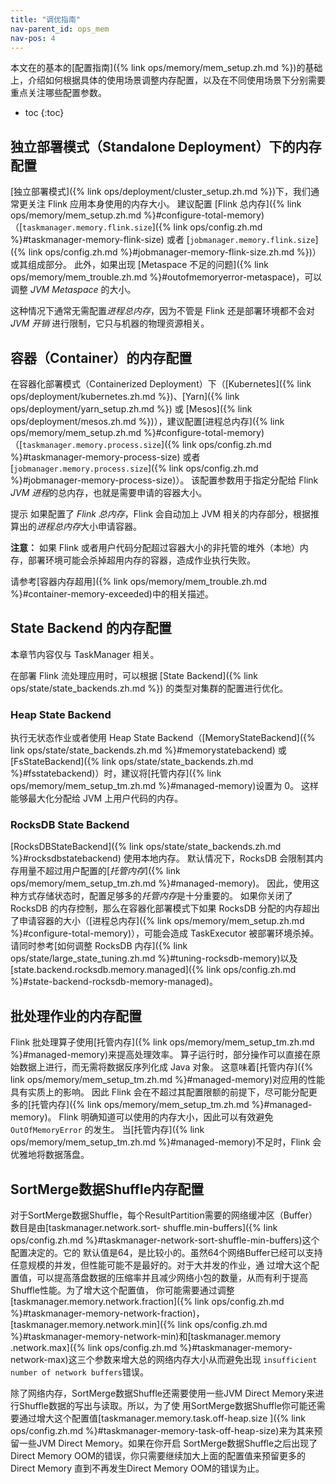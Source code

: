 ```yaml
---
title: "调优指南"
nav-parent_id: ops_mem
nav-pos: 4
---
```

<!--
Licensed to the Apache Software Foundation (ASF) under one
or more contributor license agreements.  See the NOTICE file
distributed with this work for additional information
regarding copyright ownership.  The ASF licenses this file
to you under the Apache License, Version 2.0 (the
"License"); you may not use this file except in compliance
with the License.  You may obtain a copy of the License at

  http://www.apache.org/licenses/LICENSE-2.0

Unless required by applicable law or agreed to in writing,
software distributed under the License is distributed on an
"AS IS" BASIS, WITHOUT WARRANTIES OR CONDITIONS OF ANY
KIND, either express or implied.  See the License for the
specific language governing permissions and limitations
under the License.
-->

本文在的基本的[配置指南]({% link ops/memory/mem_setup.zh.md %})的基础上，介绍如何根据具体的使用场景调整内存配置，以及在不同使用场景下分别需要重点关注哪些配置参数。

* toc
{:toc}

<a name="configure-memory-for-standalone-deployment" />

## 独立部署模式（Standalone Deployment）下的内存配置

[独立部署模式]({% link ops/deployment/cluster_setup.zh.md %})下，我们通常更关注 Flink 应用本身使用的内存大小。
建议配置 [Flink 总内存]({% link ops/memory/mem_setup.zh.md %}#configure-total-memory)（[`taskmanager.memory.flink.size`]({% link ops/config.zh.md %}#taskmanager-memory-flink-size) 或者 [`jobmanager.memory.flink.size`]({% link ops/config.zh.md %}#jobmanager-memory-flink-size.zh.md %})）或其组成部分。
此外，如果出现 [Metaspace 不足的问题]({% link ops/memory/mem_trouble.zh.md %}#outofmemoryerror-metaspace)，可以调整 *JVM Metaspace* 的大小。

这种情况下通常无需配置*进程总内存*，因为不管是 Flink 还是部署环境都不会对 *JVM 开销* 进行限制，它只与机器的物理资源相关。

<a name="configure-memory-for-containers" />

## 容器（Container）的内存配置

在容器化部署模式（Containerized Deployment）下（[Kubernetes]({% link ops/deployment/kubernetes.zh.md %})、[Yarn]({% link ops/deployment/yarn_setup.zh.md %}) 或 [Mesos]({% link ops/deployment/mesos.zh.md %})），建议配置[进程总内存]({% link ops/memory/mem_setup.zh.md %}#configure-total-memory)（[`taskmanager.memory.process.size`]({% link ops/config.zh.md %}#taskmanager-memory-process-size) 或者 [`jobmanager.memory.process.size`]({% link ops/config.zh.md %}#jobmanager-memory-process-size)）。
该配置参数用于指定分配给 Flink *JVM 进程*的总内存，也就是需要申请的容器大小。

<span class="label label-info">提示</span>
如果配置了 *Flink 总内存*，Flink 会自动加上 JVM 相关的内存部分，根据推算出的*进程总内存*大小申请容器。

<div class="alert alert-warning">
  <strong>注意：</strong> 如果 Flink 或者用户代码分配超过容器大小的非托管的堆外（本地）内存，部署环境可能会杀掉超用内存的容器，造成作业执行失败。
</div>

请参考[容器内存超用]({% link ops/memory/mem_trouble.zh.md %}#container-memory-exceeded)中的相关描述。

<a name="configure-memory-for-state-backends" />

## State Backend 的内存配置

本章节内容仅与 TaskManager 相关。

在部署 Flink 流处理应用时，可以根据 [State Backend]({% link ops/state/state_backends.zh.md %}) 的类型对集群的配置进行优化。

### Heap State Backend

执行无状态作业或者使用 Heap State Backend（[MemoryStateBackend]({% link ops/state/state_backends.zh.md %}#memorystatebackend)
或 [FsStateBackend]({% link ops/state/state_backends.zh.md %}#fsstatebackend)）时，建议将[托管内存]({% link ops/memory/mem_setup_tm.zh.md %}#managed-memory)设置为 0。
这样能够最大化分配给 JVM 上用户代码的内存。

### RocksDB State Backend

[RocksDBStateBackend]({% link ops/state/state_backends.zh.md %}#rocksdbstatebackend) 使用本地内存。
默认情况下，RocksDB 会限制其内存用量不超过用户配置的[*托管内存*]({% link ops/memory/mem_setup_tm.zh.md %}#managed-memory)。
因此，使用这种方式存储状态时，配置足够多的*托管内存*是十分重要的。
如果你关闭了 RocksDB 的内存控制，那么在容器化部署模式下如果 RocksDB 分配的内存超出了申请容器的大小（[进程总内存]({% link ops/memory/mem_setup.zh.md %}#configure-total-memory)），可能会造成 TaskExecutor 被部署环境杀掉。
请同时参考[如何调整 RocksDB 内存]({% link ops/state/large_state_tuning.zh.md %}#tuning-rocksdb-memory)以及 [state.backend.rocksdb.memory.managed]({% link ops/config.zh.md %}#state-backend-rocksdb-memory-managed)。

<a name="configure-memory-for-batch-jobs" />

## 批处理作业的内存配置

Flink 批处理算子使用[托管内存]({% link ops/memory/mem_setup_tm.zh.md %}#managed-memory)来提高处理效率。
算子运行时，部分操作可以直接在原始数据上进行，而无需将数据反序列化成 Java 对象。
这意味着[托管内存]({% link ops/memory/mem_setup_tm.zh.md %}#managed-memory)对应用的性能具有实质上的影响。
因此 Flink 会在不超过其配置限额的前提下，尽可能分配更多的[托管内存]({% link ops/memory/mem_setup_tm.zh.md %}#managed-memory)。
Flink 明确知道可以使用的内存大小，因此可以有效避免 `OutOfMemoryError` 的发生。
当[托管内存]({% link ops/memory/mem_setup_tm.zh.md %}#managed-memory)不足时，Flink 会优雅地将数据落盘。

## SortMerge数据Shuffle内存配置

对于SortMerge数据Shuffle，每个ResultPartition需要的网络缓冲区（Buffer）数目是由[taskmanager.network.sort-
shuffle.min-buffers]({% link ops/config.zh.md %}#taskmanager-network-sort-shuffle-min-buffers)这个配置决定的。它的
默认值是64，是比较小的。虽然64个网络Buffer已经可以支持任意规模的并发，但性能可能不是最好的。对于大并发的作业，通
过增大这个配置值，可以提高落盘数据的压缩率并且减少网络小包的数量，从而有利于提高Shuffle性能。为了增大这个配置值，
你可能需要通过调整[taskmanager.memory.network.fraction]({% link ops/config.zh.md %}#taskmanager-memory-network-fraction)，
[taskmanager.memory.network.min]({% link ops/config.zh.md %}#taskmanager-memory-network-min)和[taskmanager.memory
.network.max]({% link ops/config.zh.md %}#taskmanager-memory-network-max)这三个参数来增大总的网络内存大小从而避免出现
`insufficient number of network buffers`错误。

除了网络内存，SortMerge数据Shuffle还需要使用一些JVM Direct Memory来进行Shuffle数据的写出与读取。所以，为了使
用SortMerge数据Shuffle你可能还需要通过增大这个配置值[taskmanager.memory.task.off-heap.size
]({% link ops/config.zh.md %}#taskmanager-memory-task-off-heap-size)来为其来预留一些JVM Direct Memory。如果在你开启
SortMerge数据Shuffle之后出现了Direct Memory OOM的错误，你只需要继续加大上面的配置值来预留更多的Direct Memory
直到不再发生Direct Memory OOM的错误为止。

